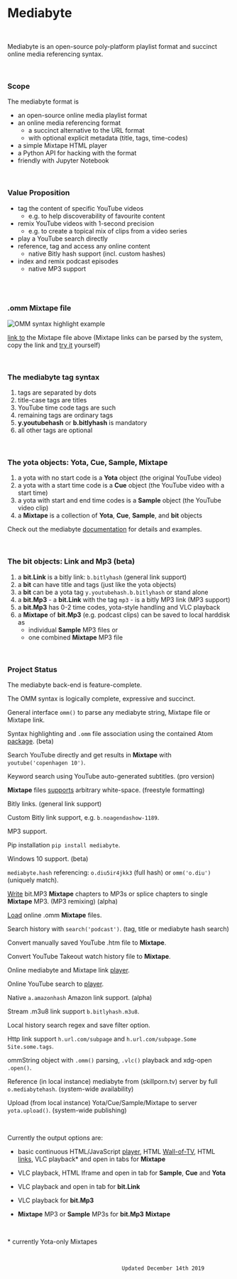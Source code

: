 


# Mediabyte 

<br>

Mediabyte is an open-source poly-platform playlist format and succinct online media referencing syntax.

<br>

### Scope
The mediabyte format is
- an open-source online media playlist format
- an online media referencing format 
  - a succinct alternative to the URL format
  - with optional explicit metadata (title, tags, time-codes)
- a simple Mixtape HTML player
- a Python API for hacking with the format
- friendly with Jupyter Notebook

<br>

### Value Proposition

- tag the content of specific YouTube videos
  - e.g. to help discoverability of favourite content
- remix YouTube videos with 1-second precision 
  - e.g. to create a topical mix of clips from a video series
- play a YouTube search directly
- reference, tag and access any online content
  - native Bitly hash support (incl. custom hashes)
- index and remix podcast episodes
  - native MP3 support

<br>




<br>


### .omm Mixtape file

![OMM syntax highlight example](https://v1d.dk/omm/omm_syntax_highlight.jpg)

[link to](https://v1d.dk/omm/mixtape24.omm) the Mixtape file above (Mixtape links can be parsed by the system, copy the link and [try it](http://skillporn.tv/) yourself)

<br>


### The mediabyte tag syntax

1. tags are separated by dots
2. title-case tags are titles
3. YouTube time code tags are such
4. remaining tags are ordinary tags
5. **y.youtubehash** or **b.bitlyhash** is mandatory
6. all other tags are optional

<br>


### The yota objects: Yota, Cue, Sample, Mixtape

1. a yota with no start code is a **Yota** object (the original YouTube video)
2. a yota with a start time code is a **Cue** object (the YouTube video with a start time)
3. a yota with start and end time codes is a **Sample** object (the YouTube video clip)
4. a **Mixtape** is a collection of **Yota**, **Cue**, **Sample**, and **bit** objects



Check out the mediabyte [documentation](https://github.com/taext/mediabyte/blob/master/user_guide/README.md) for details and examples.

<br>

### The bit objects: Link and Mp3 (beta)

1. a **bit.Link** is a bitly link: `b.bitlyhash` (general link support)
2. a **bit** can have title and tags (just like the yota objects)
3. a **bit** can be a yota tag `y.youtubehash.b.bitlyhash` or stand alone
2. a **bit.Mp3** - a **bit.Link** with the tag `mp3` - is a bitly MP3 link (MP3 support)
3. a **bit.Mp3** has 0-2 time codes, yota-style handling and VLC playback
4. a **Mixtape** of **bit.Mp3** (e.g. podcast clips) can be saved to local harddisk as
    - individual **Sample** MP3 files or
    - one combined **Mixtape** MP3 file



<br>


### Project Status

The mediabyte back-end is feature-complete.

The OMM syntax is logically complete, expressive and succinct.

General interface `omm()` to parse any mediabyte string, Mixtape file or Mixtape link.

Syntax highlighting and `.omm` file association using the contained Atom [package](https://github.com/taext/mediabyte/tree/master/atomSyntaxHighlighting). (beta)

Search YouTube directly and get results in **Mixtape** with `youtube('copenhagen 10')`.

Keyword search using YouTube auto-generated subtitles. (pro version)

**Mixtape** files [supports](https://github.com/taext/mediabyte/blob/master/user_guide/Demo:%20Mixtape%20Arbitrary%20White-Space.ipynb) arbitrary white-space. (freestyle formatting)

Bitly links. (general link support)

Custom Bitly link support, e.g. `b.noagendashow-1189`.

MP3 support.

Pip installation `pip install mediabyte`.

Windows 10 support. (beta)

`mediabyte.hash` referencing: `o.diu5ir4jkk3` (full hash) or `omm('o.diu')` (uniquely match).

[Write](https://github.com/taext/mediabyte/blob/master/user_guide/Demo:%20bit.Mp3%20Mixtape%20Cutting.ipynb)  bit.MP3 **Mixtape** chapters to MP3s or splice chapters to single **Mixtape** MP3. (MP3 remixing) (alpha)

[Load](https://github.com/taext/mediabyte/blob/master/user_guide/Demo:%20Online%20.omm%20support.ipynb) online .omm **Mixtape** files.

Search history with `search('podcast')`. (tag, title or mediabyte hash search)

Convert manually saved YouTube .htm file to **Mixtape**.

Convert YouTube Takeout watch history file to **Mixtape**.

Online mediabyte and Mixtape link [player](http://skillporn.tv/).

Online YouTube search to [player](http://skillporn.tv/search).

Native `a.amazonhash` Amazon link support. (alpha)

Stream .m3u8 link support `b.bitlyhash.m3u8`.

Local history search regex and save filter option.

Http link support `h.url.com/subpage` and `h.url.com/subpage.Some Site.some.tags`.

ommString object with `.omm()` parsing, `.vlc()` playback and xdg-open `.open()`.

Reference (in local instance) mediabyte from (skillporn.tv) server by full `o.mediabytehash`. (system-wide availability)

Upload (from local instance) Yota/Cue/Sample/Mixtape to server `yota.upload()`. (system-wide publishing)

<br>

Currently the output options are: 

- basic continuous HTML/JavaScript [player](https://v1d.dk/yno/mix22.htm), HTML [Wall-of-TV](https://v1d.dk/yno/mix22_iframe.htm), HTML [links](https://v1d.dk/yno/mix22_html.htm), VLC playback* and open in tabs for **Mixtape**

- VLC playback, HTML Iframe and open in tab for **Sample**, **Cue**
  and **Yota**

- VLC playback and open in tab for **bit.Link**

- VLC playback for **bit.Mp3**

- **Mixtape** MP3 or **Sample** MP3s for **bit.Mp3** **Mixtape**

<br>

\* currently Yota-only Mixtapes


<br>


                                        Updated December 14th 2019
